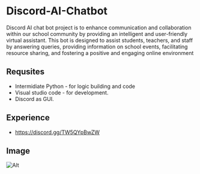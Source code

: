 # Discord-AI-Chatbot

Discord AI chat bot project is to enhance communication and collaboration within our school community by providing an intelligent and user-friendly virtual assistant. This bot is designed to assist students, teachers, and staff by answering queries, providing information on school events, facilitating resource sharing, and fostering a positive and engaging online environment

## Requsites

- Intermidiate Python - for logic building and code
- Visual studio code - for development.
- Discord as GUI.

## Experience

- https://discord.gg/TW5QYpBwZW

## Image 

![Alt](https://cloud-dsdl01aev-hack-club-bot.vercel.app/0screenshot_2024-09-13_at_2.42.48___am.png)




